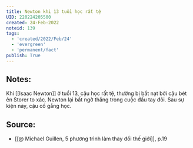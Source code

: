 ```yaml
---
title: Newton khi 13 tuổi học rất tệ
UID: 220224205500
created: 24-Feb-2022
noteid: 139
tags:
  - 'created/2022/Feb/24'
  - 'evergreen'
  - 'permanent/fact'
publish: True
---
```

## Notes:
Khi [[Isaac Newton]] ở tuổi 13, cậu học rất tệ, thường bị bắt nạt bởi cậu bét ên Storer to xác. Newton lại bất ngờ thắng trong cuộc đấu tay đôi. Sau sự kiện này, cậu cố gắng học.

## Source:
- [[@ Michael Guillen, 5 phương trình làm thay đổi thế giới]], p.19




